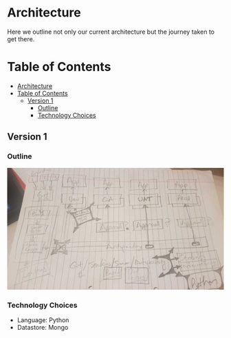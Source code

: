 # Architecture

Here we outline not only our current architecture but the journey taken to get there.

# Table of Contents

- [Architecture](#architecture)
- [Table of Contents](#table-of-contents)
  - [Version 1](#version-1)
    - [Outline](#outline)
    - [Technology Choices](#technology-choices)

## Version 1

### Outline

<img src="./images/arch_v1.jpg" alt="version 1" width="1100"/>

### Technology Choices

- Language: Python
- Datastore: Mongo